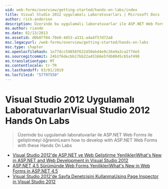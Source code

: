```yaml
---
uid: web-forms/overview/getting-started/hands-on-labs/index
title: Visual Studio 2012 uygulamalı Laboratuvarları | Microsoft Docs
author: rick-anderson
description: Üzerinde bu uygulamalı laboratuvarlar ile ASP.NET Web Forms ile geliştirmeyi öğrenin
ms.author: riande
ms.date: 02/13/2013
ms.assetid: d0b8ff04-70e0-4453-a331-a4a4f57d72a8
msc.legacyurl: /web-forms/overview/getting-started/hands-on-labs
msc.type: chapter
ms.openlocfilehash: 1e77dcc59856f622d50ebd4e9c26e9a3ca2774e5
ms.sourcegitcommit: 24b1f6decbb17bb22a45166e5fdb0845c65af498
ms.translationtype: MT
ms.contentlocale: tr-TR
ms.lasthandoff: 03/01/2019
ms.locfileid: "57797550"
---
```

<a name="visual-studio-2012-hands-on-labs"></a><span data-ttu-id="a868f-103">Visual Studio 2012 Uygulamalı Laboratuvarları</span><span class="sxs-lookup"><span data-stu-id="a868f-103">Visual Studio 2012 Hands On Labs</span></span>
====================
> <span data-ttu-id="a868f-104">Üzerinde bu uygulamalı laboratuvarlar ile ASP.NET Web Forms ile geliştirmeyi öğrenin</span><span class="sxs-lookup"><span data-stu-id="a868f-104">Learn how to develop with ASP.NET Web Forms with these Hands On Labs</span></span>


- [<span data-ttu-id="a868f-105">Visual Studio 2012'de ASP.NET ve Web Geliştirme Yenilikleri</span><span class="sxs-lookup"><span data-stu-id="a868f-105">What's New in ASP.NET and Web Development in Visual Studio 2012</span></span>](whats-new-in-aspnet-and-web-development-in-visual-studio-2012.md)
- [<span data-ttu-id="a868f-106">ASP.NET 4.5 Sürümünde Web Forms Yenilikleri</span><span class="sxs-lookup"><span data-stu-id="a868f-106">What's New in Web Forms in ASP.NET 4.5</span></span>](whats-new-in-web-forms-in-aspnet-45.md)
- [<span data-ttu-id="a868f-107">Visual Studio 2012'de Sayfa Denetçisini Kullanma</span><span class="sxs-lookup"><span data-stu-id="a868f-107">Using Page Inspector in Visual Studio 2012</span></span>](using-page-inspector-in-visual-studio-2012.md)
